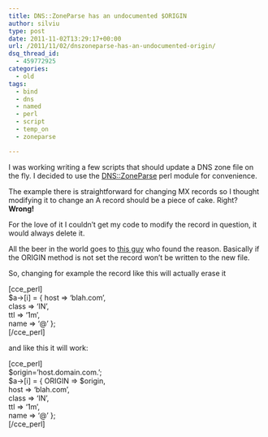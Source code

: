 ```yaml
---
title: DNS::ZoneParse has an undocumented $ORIGIN
author: silviu
type: post
date: 2011-11-02T13:29:17+00:00
url: /2011/11/02/dnszoneparse-has-an-undocumented-origin/
dsq_thread_id:
  - 459772925
categories:
  - old
tags:
  - bind
  - dns
  - named
  - perl
  - script
  - temp_on
  - zoneparse

---
```

I was working writing a few scripts that should update a DNS zone file on the fly. I decided to use the <a href="http://search.cpan.org/~mschilli/DNS-ZoneParse-0.99/lib/DNS/ZoneParse.pm" target="_blank" rel="noopener">DNS::ZoneParse</a> perl module for convenience.

The example there is straightforward for changing MX records so I thought modifying it to change an A record should be a piece of cake. Right? **Wrong!**

For the love of it I couldn&#8217;t get my code to modify the record in question, it would always delete it.

All the beer in the world goes to <a href="https://rt.cpan.org/Public/Bug/Display.html?id=66609" target="_blank" rel="noopener">this guy</a> who found the reason. Basically if the ORIGIN method is not set the record won&#8217;t be written to the new file.

So, changing for example the record like this will actually erase it

[cce_perl]  
$a->[i] = { host => &#8216;blah.com&#8217;,  
class => &#8216;IN&#8217;,  
ttl => &#8216;1m&#8217;,  
name => &#8216;@&#8217; };  
[/cce_perl]

and like this it will work:

[cce_perl]  
$origin=&#8217;host.domain.com.&#8217;;  
$a->[i] = { ORIGIN => $origin,  
host => &#8216;blah.com&#8217;,  
class => &#8216;IN&#8217;,  
ttl => &#8216;1m&#8217;,  
name => &#8216;@&#8217; };  
[/cce_perl]